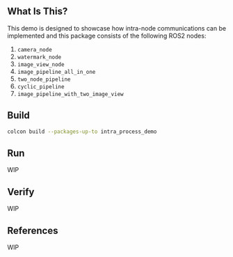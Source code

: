 ## **What Is This?**

This demo is designed to showcase how intra-node communications can be implemented and this package consists of the following ROS2 nodes:

1. `camera_node`
2. `watermark_node`
3. `image_view_node`
4. `image_pipeline_all_in_one`
5. `two_node_pipeline`
6. `cyclic_pipeline`
7. `image_pipeline_with_two_image_view`

## **Build**

```bash
colcon build --packages-up-to intra_process_demo
```

## **Run**

WIP

## **Verify**

WIP

## **References**

WIP
